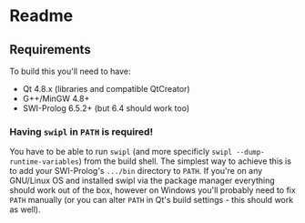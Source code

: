 # Readme

## Requirements

To build this you'll need to have:

- Qt 4.8.x (libraries and compatible QtCreator)
- G++/MinGW 4.8+
- SWI-Prolog 6.5.2+ (but 6.4 should work too)

### Having `swipl` in `PATH` is required!

You have to be able to run `swipl` (and more specificly `swipl --dump-runtime-variables`) from the build shell.
The simplest way to achieve this is to add your SWI-Prolog's `.../bin` directory to `PATH`.
If you're on any GNU/Linux OS and installed swipl via the package manager everything should work out of the box, however on Windows you'll probably need to fix `PATH` manually (or you can alter `PATH` in Qt's build settings - this should work as well).

